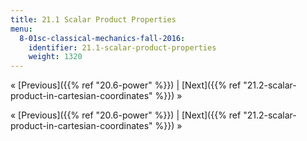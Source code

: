 ```yaml
---
title: 21.1 Scalar Product Properties
menu:
  8-01sc-classical-mechanics-fall-2016:
    identifier: 21.1-scalar-product-properties
    weight: 1320
---
```

« [Previous]({{% ref "20.6-power" %}}) | [Next]({{% ref "21.2-scalar-product-in-cartesian-coordinates" %}}) »

« [Previous]({{% ref "20.6-power" %}}) | [Next]({{% ref "21.2-scalar-product-in-cartesian-coordinates" %}}) »
